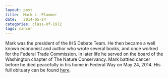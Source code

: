 ```yaml
---
layout: post
title:  Mark L. Plummer
date:   2014-05-24
categories: class-of-1972
tags: cancer
---
```

Mark was the president of the IHS Debate Team. He then became a well known economist and author who wrote several books, and once worked for the Federal Trade Commission. In later life he served on the board of the Washington chapter of The Nature Conservancy. Mark battled cancer before he died peacefully in his home in Federal Way on May 24, 2014. His full obituary can be found [here](http://tinyurl.com/la5twmj).
